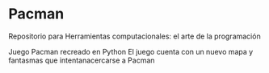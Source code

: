 # Pacman
Repositorio para Herramientas computacionales: el arte de la programación

Juego Pacman recreado en Python
El juego cuenta con un nuevo mapa y fantasmas que intentanacercarse a Pacman